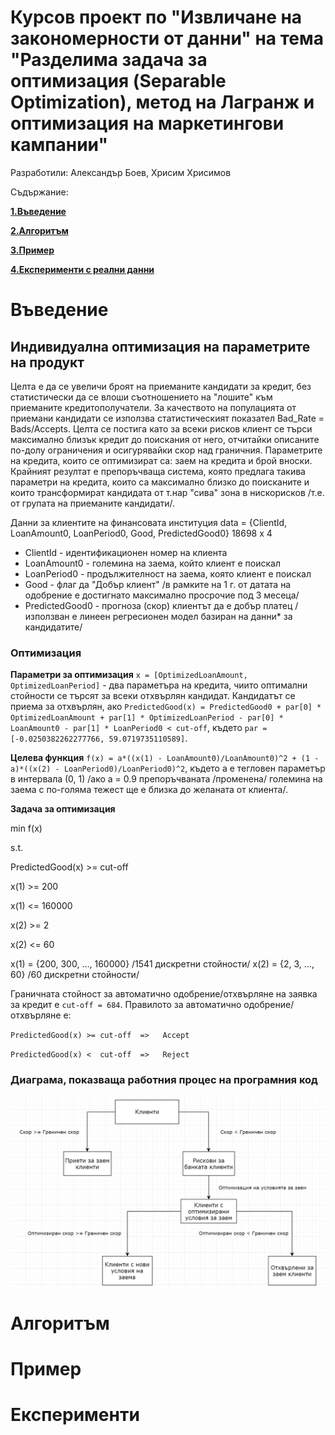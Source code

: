 # Курсов проект по "Извличане на закономерности от данни" на тема "Разделима задача за оптимизация (Separable Optimization), метод на Лагранж и оптимизация на маркетингови кампании"

Разработили: Александър Боев, Хрисим Хрисимов


Съдържание:

[**1.Въведение**](#въведение)

[**2.Алгоритъм**](#алгоритъм)

[**3.Пример**](#пример)

[**4.Експерименти с реални данни**](#експерименти)

# Въведение

## Индивидуална оптимизация на параметрите на продукт

Целта е да се увеличи броят на приеманите кандидати за кредит, без статистически да се влоши съотношението на "лошите" към приеманите кредитополучатели.
За качеството на популацията от приемани кандидати се използва статистическият показател Bad_Rate = Bads/Accepts.
Целта се постига като за всеки рисков клиент се търси максимално близък кредит до поискания от него, отчитайки описаните по-долу ограничения и осигурявайки скор над граничния. 
Параметрите на кредита, които се оптимизират са: заем на кредита и брой вноски. 
Крайният резултат е препоръчваща система, която предлага такива параметри на кредита, които са максимално близко до поисканите и които 
трансформират кандидата от т.нар "сива" зона в нискорисков /т.е. от групата на приеманите кандидати/.

Данни за клиентите на финансовата институция
data = {ClientId, LoanAmount0, LoanPeriod0, Good, PredictedGood0}	18698 x 4
<ul>
<li>ClientId - идентификационен номер на клиента</li>
<li>LoanAmount0 - големина на заема, който клиент е поискал</li>
<li>LoanPeriod0 - продължителност на заема, която клиент е поискал</li>
<li>Good - флаг да "Добър клиент" /в рамките на 1 г. от датата на одобрение е достигнато максимално просрочие под 3 месеца/</li>
<li>PredictedGood0 - прогноза (скор) клиентът да е добър платец /използван е линеен регресионен модел базиран на данни* за кандидатите/</li>
</ul>

### Оптимизация

**Параметри за оптимизация**
		`x = [OptimizedLoanAmount, OptimizedLoanPeriod]` - два параметъра на кредита, чиито оптимални стойности се търсят за всеки отхвърлян кандидат. 
		Кандидатът се приема за отхвърлян, ако 
	`PredictedGood(x) = PredictedGood0 + par[0] * OptimizedLoanAmount + par[1] * OptimizedLoanPeriod - par[0] * LoanAmount0 - par[1] * LoanPeriod0 < cut-off`, 
	където `par = [-0.0250382262277766, 59.0719735110589]`.
	
**Целева функция**
		`f(x) = a*((x(1) - LoanAmount0)/LoanAmount0)^2 + (1 - a)*((x(2) - LoanPeriod0)/LoanPeriod0)^2`, където
		a е тегловен параметър в интервала (0, 1) /ако a = 0.9 препоръчваната /променена/ големина на заема с по-голяма тежест ще е близка до желаната от клиента/.
	
**Задача за оптимизация**

min f(x)

s.t.

PredictedGood(x) >= cut-off

x(1) >= 200

x(1) <= 160000

x(2) >= 2

x(2) <= 60
	
x(1) = {200, 300, ..., 160000}  /1541 дискретни стойности/
x(2) = {2, 3, ..., 60}			/60 дискретни стойности/

Граничната стойност за автоматично одобрение/отхвърляне на заявка за кредит е `cut-off = 684`.
Правилото за автоматично одобрение/отхвърляне е:

`PredictedGood(x) >= cut-off  =>   Accept`

`PredictedGood(x) <  cut-off  =>   Reject`

### Диаграма, показваща работния процес на програмния код
![project_diagram_pic](https://raw.githubusercontent.com/AleksandarBoev/TU-Data-Mining/master/Project/Images/project_diagram_bg.png)


# Алгоритъм

# Пример

# Експерименти


